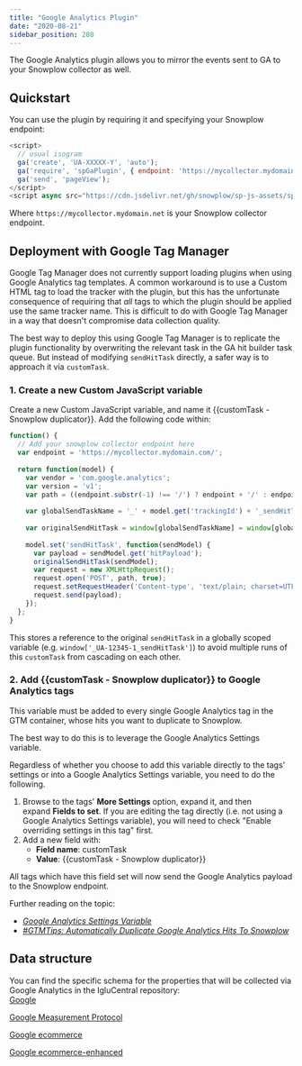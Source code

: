 ```yaml
---
title: "Google Analytics Plugin"
date: "2020-08-21"
sidebar_position: 280
---
```


The Google Analytics plugin allows you to mirror the events sent to GA to your Snowplow collector as well.

## Quickstart

You can use the plugin by requiring it and specifying your Snowplow endpoint:

```javascript
<script>
  // usual isogram
  ga('create', 'UA-XXXXX-Y', 'auto');
  ga('require', 'spGaPlugin', { endpoint: 'https://mycollector.mydomain.net' });
  ga('send', 'pageView');
</script>
<script async src="https://cdn.jsdelivr.net/gh/snowplow/sp-js-assets/sp-ga-plugin/0.1.0/sp-ga-plugin.js"></script>
```

Where `https://mycollector.mydomain.net` is your Snowplow collector endpoint.

## Deployment with Google Tag Manager

Google Tag Manager does not currently support loading plugins when using Google Analytics tag templates. A common workaround is to use a Custom HTML tag to load the tracker with the plugin, but this has the unfortunate consequence of requiring that _all_ tags to which the plugin should be applied use the same tracker name. This is difficult to do with Google Tag Manager in a way that doesn't compromise data collection quality.

The best way to deploy this using Google Tag Manager is to replicate the plugin functionality by overwriting the relevant task in the GA hit builder task queue. But instead of modifying `sendHitTask` directly, a safer way is to approach it via `customTask`.

### 1. Create a new Custom JavaScript variable

Create a new Custom JavaScript variable, and name it {{customTask - Snowplow duplicator}}. Add the following code within:

```javascript
function() {
  // Add your snowplow collector endpoint here
  var endpoint = 'https://mycollector.mydomain.com/';
  
  return function(model) {
    var vendor = 'com.google.analytics';
    var version = 'v1';
    var path = ((endpoint.substr(-1) !== '/') ? endpoint + '/' : endpoint) + vendor + '/' + version;
    
    var globalSendTaskName = '_' + model.get('trackingId') + '_sendHitTask';
    
    var originalSendHitTask = window[globalSendTaskName] = window[globalSendTaskName] || model.get('sendHitTask');
    
    model.set('sendHitTask', function(sendModel) {
      var payload = sendModel.get('hitPayload');
      originalSendHitTask(sendModel);
      var request = new XMLHttpRequest();
      request.open('POST', path, true);
      request.setRequestHeader('Content-type', 'text/plain; charset=UTF-8');
      request.send(payload);
    });
  };
}
```

This stores a reference to the original `sendHitTask` in a globally scoped variable (e.g. `window['_UA-12345-1_sendHitTask']`) to avoid multiple runs of this `customTask` from cascading on each other.

### 2. Add {{customTask - Snowplow duplicator}} to Google Analytics tags

This variable must be added to every single Google Analytics tag in the GTM container, whose hits you want to duplicate to Snowplow.

The best way to do this is to leverage the Google Analytics Settings variable.

Regardless of whether you choose to add this variable directly to the tags' settings or into a Google Analytics Settings variable, you need to do the following.

1. Browse to the tags' **More Settings** option, expand it, and then expand **Fields to set**. If you are editing the tag directly (i.e. not using a Google Analytics Settings variable), you will need to check "Enable overriding settings in this tag" first.
2. Add a new field with:
    - **Field name**: customTask
    - **Value**: {{customTask - Snowplow duplicator}}

All tags which have this field set will now send the Google Analytics payload to the Snowplow endpoint.

Further reading on the topic:

- [_Google Analytics Settings Variable_](https://www.simoahava.com/analytics/google-analytics-settings-variable-in-gtm/)
- [_#GTMTips: Automatically Duplicate Google Analytics Hits To Snowplow_](https://www.simoahava.com/analytics/automatically-fork-google-analytics-hits-snowplow/)

## Data structure

You can find the specific schema for the properties that will be collected via Google Analytics in the IgluCentral repository:  
[Google](https://github.com/snowplow/iglu-central/tree/master/schemas/com.google.analytics)

[Google Measurement Protocol](https://github.com/snowplow/iglu-central/tree/master/schemas/com.google.analytics.measurement-protocol)

[Google ecommerce](https://github.com/snowplow/iglu-central/tree/master/schemas/com.google.analytics.ecommerce)

[Google ecommerce-enhanced](https://github.com/snowplow/iglu-central/tree/master/schemas/com.google.analytics.enhanced-ecommerce)
